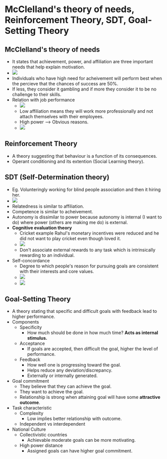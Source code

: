 
# McClelland's theory of needs, Reinforcement Theory, SDT, Goal-Setting Theory

## McClelland's theory of needs
* It states that achievement, power, and affiliation are three important needs that help explain motivation.
* ![](/assets/images/2021-11-23-23-27-54.png)
* Individuals who have high need for acheivement will perform best when the percieve that the chances of success are 50%.
* If less, they consider it gambling and if more they consider it to be no challenge to their skills.
* Relation with job performance
    * ![](/assets/images/2021-11-23-23-31-01.png)
    * Low affiliation means they will work more professionally and not attach themselves with their employees.
    * High power --> Obvious reasons.
    * ![](/assets/images/2021-11-23-23-32-57.png)

## Reinforcement Theory
* A theory suggesting that behaviour is a function of its consequences.
* Operant conditioning and its extention (Social Learning theory).

## SDT (Self-Determination theory)
* Eg. Volunteringly working for blind people association and then it hiring her.
* ![](/assets/images/2021-11-23-23-37-38.png)
* Relatedness is similar to affiliation.
* Competence is similar to acheivement.
* Autonomy is dissimilar to power because autonomy is internal (I want to do) where power (others are making me do) is external.
* **Cognitive evaluation theory**
    * Cricket example Rahul's monetary incentives were reduced and he did not want to play cricket even though loved it.
    *  ![](/assets/images/2021-11-23-23-44-18.png)
    * Don't associate external rewards to any task which is intrinsically rewarding to an individual.
* Self-concordance
    * Degree to which people's reason for pursuing goals are consistent with their interests and core values.
    * ![](/assets/images/2021-11-23-23-57-07.png)
    * ![](/assets/images/2021-11-23-23-58-14.png)

## Goal-Setting Theory
* A theory stating that specific and difficult goals with feedback lead to higher performance.
* Components
    * Specificity
        * How much should be done in how much time? **Acts as internal stimulus.**
    * Acceptance
        * If goals are accepted, then difficult the goal, higher the level of performance.
    * Feedback
        * How well one is progressing toward the goal.
        * Helps reduce any deviation/discrepancy.
        * Externally or internally generated.
* Goal commitment
    * They believe that they can achieve the goal.
    * They want to achieve the goal.
    * Relationship is strong when attaining goal will have some **attractive outcome**.
* Task characteristic
    * Complexity
        * Low implies better relationship with outcome.
    * Independent vs interdependent
* National Culture
    * Collectivistic countries
        * Achievable moderate goals can be more motivating.
    * High power distance
        * Assigned goals can have higher goal commitment.